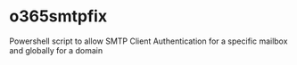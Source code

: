 # o365smtpfix
Powershell script to allow SMTP Client Authentication for a specific mailbox and globally for a domain

